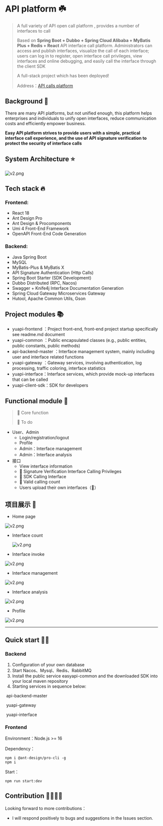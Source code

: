 # API platform ☘️

> A full variety of API open call platform , provides a number of interfaces to call
>
> Based on **Spring Boot + Dubbo + Spring Cloud Alibaba + MyBatis Plus + Redis + React** API interface  call platform. Administrators can access and publish interfaces, visualize the call of each interface; users can log in to register, open interface call privileges, view interfaces and online debugging, and easily call the interface through the client SDK
>
> A full-stack project which has been deployed!
>
> Address：[API calls platform](http://49.232.228.46/)




## Background  📖

There are many API platforms, but not unified enough, this platform helps enterprises and individuals to unify open interfaces, reduce communication costs and efficiently empower business.

**Easy API platform strives to provide users with a simple, practical interface call experience, and the use of API signature verification to protect the security of interface calls**



## System Architecture  ⭐



<img src="images/ar.png" alt="v2.png" style="zoom:100%;" />





## Tech stack 🔥

### Frontend:

- React 18
- Ant Design Pro
- Ant Design & Procomponents 
- Umi 4 Front-End Framework
- OpenAPI Front-End Code Generation



### Backend:

- Java Spring Boot
- MySQL
- MyBatis-Plus & MyBatis X 
- API Signature Authentication (Http Calls)
- Spring Boot Starter (SDK Development)
- Dubbo Distributed (RPC, Nacos)
- Swagger + Knife4j Interface Documentation Generation
- Spring Cloud Gateway Microservices Gateway
- Hutool, Apache Common Utils, Gson



## Project modules 📚

- yuapi-frontend ：Project front-end, front-end project startup specifically see readme.md document
- yuapi-common ：Public encapsulated classes (e.g., public entities, public constants, public methods)
- api-backend-master ：Interface management system, mainly including user and interface related functions
- yuapi-gateway ：Gateway services, involving authentication, log processing, traffic coloring, interface statistics
- yuapi-interface：Interface services, which provide mock-up interfaces that can be called
- yuapi-client-sdk：SDK for developers



## Functional module  🎊

> 🌟 Core function   
>
> 🚀 To do

- User、Admin
  - Login/registration/logout
  - Profile
  - Admin：Interface management
  - Admin：Interface analysis
- 接口
  - View interface information
  - 🌟 Signature Verification Interface Calling Privileges
  - 🌟 SDK Calling Interface
  - 🌟 Valid calling count
  - Users upload their own interfaces（🚀）
  



## 项目展示 🎰


- Home page

<img src="images/ho.png" alt="v2.png" style="zoom:100%;" />




- Interface count

  <img src="images/co.png" alt="v2.png" style="zoom:100%;" />

  



- Interface invoke

<img src="images/de.png" alt="v2.png" style="zoom:100%;" />




- Interface management

<img src="images/ma.png" alt="v2.png" style="zoom:100%;" />




- Interface analysis

<img src="images/an.png" alt="v2.png" style="zoom:100%;" />




- Profile

<img src="images/pr.png" alt="v2.png" style="zoom:100%;" />



---






## Quick start 🏃‍♂️

### Backend

1. Configuration of your own database
2. Start Nacos、Mysql、Redis、RabbitMQ
3. Install the public service easyapi-common and the downloaded SDK into your local maven repository
4. Starting services in sequence below:

​	api-backend-master

​	yuapi-gateway

​	yuapi-interface



### Frontend

Environment：Node.js >= 16

Dependency：

```
npm i @ant-design/pro-cli -g
npm i
```

Start：

```
npm run start:dev
```



## Contribution 👨‍👨‍👦‍👦

Looking forward to more contributions：

- I will respond positively to bugs and suggestions in the Issues section.



